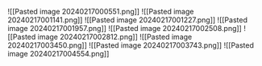 ![[Pasted image 20240217000551.png]]
![[Pasted image 20240217001141.png]]
![[Pasted image 20240217001227.png]]
![[Pasted image 20240217001957.png]]
![[Pasted image 20240217002508.png]]
![[Pasted image 20240217002812.png]]
![[Pasted image 20240217003450.png]]
![[Pasted image 20240217003743.png]]
![[Pasted image 20240217004554.png]]
